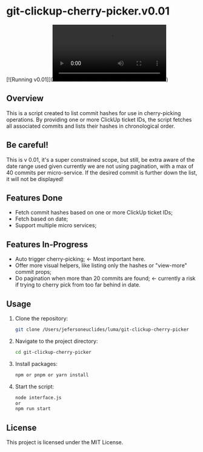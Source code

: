 # git-clickup-cherry-picker.v0.01

[![Running v0.01]](<video controls src="https://raw.githubusercontent.com/JefersonS/git-clickup-cherry-picker/main/demo/running-v001.mov" title="v001.mov"></video>)

## Overview

This is a script created to list commit hashes for use in cherry-picking operations. By providing one or more ClickUp ticket IDs, the script fetches all associated commits and lists their hashes in chronological order.

## Be careful!

This is v 0.01, it's a super constrained scope, but still, be extra aware of the date range used given currently we are not using pagination, with a max of 40 commits per micro-service.
If the desired commit is further down the list, it will not be displayed!

## Features Done

- Fetch commit hashes based on one or more ClickUp ticket IDs;
- Fetch based on date;
- Support multiple micro services;

## Features In-Progress

- Auto trigger cherry-picking; <- Most important here.
- Offer more visual helpers, like listing only the hashes or "view-more" commit props;
- Do pagination when more than 20 commits are found; <- currently a risk if trying to cherry pick from too far behind in date.

## Usage

1. Clone the repository:
    ```sh
    git clone /Users/jefersoneuclides/luma/git-clickup-cherry-picker
    ```
2. Navigate to the project directory:
    ```sh
    cd git-clickup-cherry-picker
    ```
3. Install packages:
    ```sh
    npm or pnpm or yarn install
    ```
4. Start the script:
    ```sh
    node interface.js
    or
    npm run start
    ```

## License

This project is licensed under the MIT License.